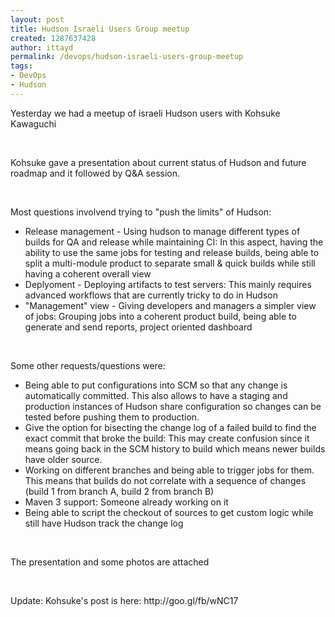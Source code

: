 ```yaml
---
layout: post
title: Hudson Israeli Users Group meetup
created: 1287637428
author: ittayd
permalink: /devops/hudson-israeli-users-group-meetup
tags:
- DevOps
- Hudson
---
```

<p>Yesterday we had a meetup of israeli Hudson users with Kohsuke Kawaguchi<span class="screen-name screen-name-kohsukekawa pill"><br />
</span></p>
<p>&nbsp;</p>
<p>Kohsuke gave a presentation about current status of Hudson and future roadmap and it followed by Q&amp;A&nbsp;session.</p>
<p>&nbsp;</p>
<p>Most questions involvend trying to &quot;push the limits&quot;&nbsp;of Hudson:</p>
<ul>
    <li>Release management - Using hudson to manage different types of builds for QA and release while maintaining CI:&nbsp;In this aspect, having the ability to use the same jobs for testing and release builds, being able to split a multi-module product to separate small &amp;&nbsp;quick builds while still having a coherent overall view</li>
    <li>Deplyoment - Deploying artifacts to test servers:&nbsp;This mainly requires advanced workflows that are currently tricky to do in Hudson</li>
    <li>&quot;Management&quot; view - Giving developers and managers a simpler view of jobs:&nbsp;Grouping jobs into a coherent product build, being able to generate and send reports, project oriented dashboard</li>
</ul>
<p>&nbsp;</p>
<p>Some other requests/questions were:</p>
<ul>
    <li>Being able to put configurations into SCM&nbsp;so that any change is automatically committed. This also allows to have a staging and production instances of Hudson share configuration so changes can be tested before pushing them to production.</li>
    <li>Give the option for bisecting the change log of a failed build to find the exact commit that broke the build:&nbsp;This may create confusion since it means going back in the SCM&nbsp;history to build which means newer builds have older source.</li>
    <li>Working on different branches and being able to trigger jobs for them. This means that builds do not correlate with a sequence of changes (build 1 from branch A, build 2 from branch B)</li>
    <li>Maven 3 support:&nbsp;Someone already working on it</li>
    <li>Being able to script the checkout of sources to get custom logic while still have Hudson track the change log</li>
</ul>
<p>&nbsp;</p>
<p>The presentation and some photos are attached</p>
<p>&nbsp;</p>
<p>Update:&nbsp;Kohsuke's post is here:&nbsp;http://goo.gl/fb/wNC17</p>
<p>&nbsp;</p>
